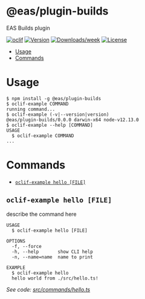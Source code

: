 # @eas/plugin-builds

EAS Builds plugin

[![oclif](https://img.shields.io/badge/cli-oclif-brightgreen.svg)](https://oclif.io)
[![Version](https://img.shields.io/npm/v/@eas/plugin-builds.svg)](https://npmjs.org/package/@eas/plugin-builds)
[![Downloads/week](https://img.shields.io/npm/dw/@eas/plugin-builds.svg)](https://npmjs.org/package/@eas/plugin-builds)
[![License](https://img.shields.io/npm/l/@eas/plugin-builds.svg)](https://github.com/expo/eas-cli/blob/master/package.json)

<!-- toc -->

- [Usage](#usage)
- [Commands](#commands)
<!-- tocstop -->

# Usage

<!-- usage -->

```sh-session
$ npm install -g @eas/plugin-builds
$ oclif-example COMMAND
running command...
$ oclif-example (-v|--version|version)
@eas/plugin-builds/0.0.0 darwin-x64 node-v12.13.0
$ oclif-example --help [COMMAND]
USAGE
  $ oclif-example COMMAND
...
```

<!-- usagestop -->

# Commands

<!-- commands -->

- [`oclif-example hello [FILE]`](#oclif-example-hello-file)

## `oclif-example hello [FILE]`

describe the command here

```
USAGE
  $ oclif-example hello [FILE]

OPTIONS
  -f, --force
  -h, --help       show CLI help
  -n, --name=name  name to print

EXAMPLE
  $ oclif-example hello
  hello world from ./src/hello.ts!
```

_See code: [src/commands/hello.ts](https://github.com/expo/eas-cli/blob/v0.0.0/src/commands/hello.ts)_

<!-- commandsstop -->
